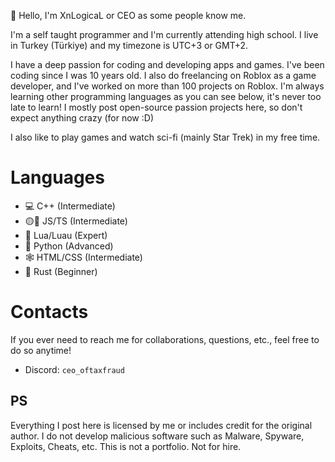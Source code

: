 :wave: Hello, I'm XnLogicaL or CEO as some people know me.

I'm a self taught programmer and I'm currently attending high school.
I live in Turkey (Türkiye) and my timezone is UTC+3 or GMT+2.


I have a deep passion for coding and developing apps and games. I've been coding since I was 10 years old.
I also do freelancing on Roblox as a game developer, and I've worked on more than 100 projects on Roblox.
I'm always learning other programming languages as you can see below, it's never too late to learn!
I mostly post open-source passion projects here, so don't expect anything crazy (for now :D)

I also like to play games and watch sci-fi (mainly Star Trek) in my free time.

# Languages
- 💻 C++ (Intermediate)
- 🟡🔵 JS/TS (Intermediate)
- 🌙 Lua/Luau (Expert)
- :snake: Python (Advanced)
- 🕸️ HTML/CSS (Intermediate)
- 🦀 Rust (Beginner)

# Contacts
If you ever need to reach me for collaborations, questions, etc., feel free to do so anytime!
- Discord: `ceo_oftaxfraud`

## PS
Everything I post here is licensed by me or includes credit for the original author. I do not develop malicious software such as Malware, Spyware, Exploits, Cheats, etc. This is not a portfolio. Not for hire.
